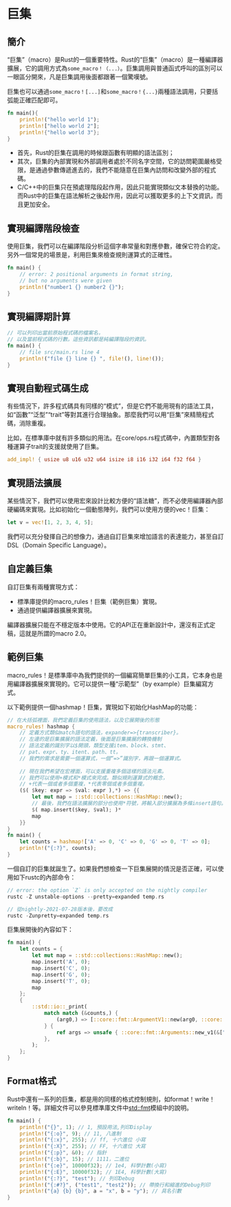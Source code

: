 # 巨集

## 簡介

“巨集”（macro）是Rust的一個重要特性。Rust的“巨集”（macro）是一種編譯器擴展，它的調用方式為`some_macro！（...）`。巨集調用與普通函式呼叫的區別可以一眼區分開來，凡是巨集調用後面都跟著一個驚嘆號。

巨集也可以通過`some_macro！[...]`和`some_macro！{...}`兩種語法調用，只要括弧能正確匹配即可。

```rust
fn main(){
    println!("hello world 1");
    println!["hello world 2"];
    println!{"hello world 3"};
}
```

* 首先，Rust的巨集在調用的時候跟函數有明顯的語法區別；
* 其次，巨集的內部實現和外部調用者處於不同名字空間，它的訪問範圍嚴格受限，是通過參數傳遞進去的，我們不能隨意在巨集內訪問和改變外部的程式碼。
* C/C++中的巨集只在預處理階段起作用，因此只能實現類似文本替換的功能。而Rust中的巨集在語法解析之後起作用，因此可以獲取更多的上下文資訊，而且更加安全。

## 實現編譯階段檢查

使用巨集，我們可以在編譯階段分析這個字串常量和對應參數，確保它符合約定。另外一個常見的場景是，利用巨集來檢查規則運算式的正確性。

```rust
fn main() {
    // error: 2 positional arguments in format string, 
    // but no arguments were given
    println!("number1 {} number2 {}");
}
```

## 實現編譯期計算

```rust
// 可以列印出當前原始程式碼的檔案名，
// 以及當前程式碼的行數。這些資訊都是純編譯階段的資訊。
fn main() {
    // file src/main.rs line 4 
    println!("file {} line {} ", file!(), line!());
}
```

## 實現自動程式碼生成

有些情況下，許多程式碼具有同樣的“模式”，但是它們不能用現有的語法工具，如“函數”“泛型”“trait”等對其進行合理抽象。那麼我們可以用“巨集”來精簡程式碼，消除重複。

比如，在標準庫中就有許多類似的用法。在core/ops.rs程式碼中，內置類型對各種運算子trait的支援就使用了巨集。

```rust
add_impl! { usize u8 u16 u32 u64 isize i8 i16 i32 i64 f32 f64 }
```

## 實現語法擴展

某些情況下，我們可以使用宏來設計比較方便的“語法糖”，而不必使用編譯器內部硬編碼來實現。比如初始化一個動態陣列，我們可以使用方便的vec！巨集：

```rust
let v = vec![1, 2, 3, 4, 5];
```

我們可以充分發揮自己的想像力，通過自訂巨集來增加語言的表達能力，甚至自訂DSL（Domain Specific Language）。

## 自定義巨集

自訂巨集有兩種實現方式：

* 標準庫提供的macro\_rules！巨集（範例巨集）實現。
*  通過提供編譯器擴展來實現。

編譯器擴展只能在不穩定版本中使用。它的API正在重新設計中，還沒有正式定稿，這就是所謂的macro 2.0。

## 範例巨集

macro\_rules！是標準庫中為我們提供的一個編寫簡單巨集的小工具，它本身也是用編譯器擴展來實現的。它可以提供一種“示範型”（by example）巨集編寫方式。

以下範例提供一個hashmap！巨集，實現如下初始化HashMap的功能：

```rust
// 在大括弧裡面，我們定義巨集的使用語法，以及它展開後的形態
macro_rules! hashmap {
    // 定義方式類似match語句的語法，expander=>{transcriber}。
    // 左邊的是巨集擴展的語法定義，後面是巨集擴展的轉換機制
    // 語法定義的識別字以$開頭，類型支援item、block、stmt、
    // pat、expr、ty、itent、path、tt。
    // 我們的需求是需要一個運算式，一個“=>”識別字，再跟一個運算式。
    
    // 現在我們希望在宏裡面，可以支援重複多個這樣的語法元素。
    // 我們可以使用+模式和*模式來完成。類似規則運算式的概念，
    // +代表一個或者多個重複，*代表零個或者多個重複。 
    ($( $key: expr => $val: expr ),*) => {{
        let mut map = ::std::collections::HashMap::new();
        // 最後，我們在語法擴展的部分也使用*符號，將輸入部分擴展為多條insert語句。
        $( map.insert($key, $val); )*
        map
    }}
}
fn main() {
    let counts = hashmap!['A' => 0, 'C' => 0, 'G' => 0, 'T' => 0];
    println!("{:?}", counts);
}
```

一個自訂的巨集就誕生了。如果我們想檢查一下巨集展開的情況是否正確，可以使用如下rustc的內部命令：

```rust
// error: the option `Z` is only accepted on the nightly compiler
rustc -Z unstable-options --pretty=expanded temp.rs

// 從nightly-2021-07-28版本後，要改成
rustc -Zunpretty=expanded temp.rs
```

巨集展開後的內容如下：

```rust
fn main() {
    let counts = {
        let mut map = ::std::collections::HashMap::new();
        map.insert('A', 0);
        map.insert('C', 0);
        map.insert('G', 0);
        map.insert('T', 0);
        map
    };
    {
        ::std::io::_print(
            match match (&counts,) {
                (arg0,) => [::core::fmt::ArgumentV1::new(arg0, ::core::fmt::Debug::fmt)],
            } {
                ref args => unsafe { ::core::fmt::Arguments::new_v1(&["", "\n"], args) },
            },
        );
    };
}
```







## Format格式

Rust中還有一系列的巨集，都是用的同樣的格式控制規則，如format！write！writeln！等。詳細文件可以參見標準庫文件中[std::fmt](https://doc.rust-lang.org/std/fmt/index.html)模組中的說明。

```rust
fn main() {
    println!("{}", 1); // 1, 預設用法,列印Display
    println!("{:o}", 9); // 11, 八進制
    println!("{:x}", 255); // ff, 十六進位 小寫
    println!("{:X}", 255); // FF, 十六進位 大寫
    println!("{:p}", &0); // 指針
    println!("{:b}", 15); // 1111，二進位
    println!("{:e}", 10000f32); // 1e4, 科學計數(小寫)
    println!("{:E}", 10000f32); // 1E4, 科學計數(大寫)
    println!("{:?}", "test"); // 列印Debug
    println!("{:#?}", ("test1", "test2")); // 帶換行和縮進的Debug列印
    println!("{a} {b} {b}", a = "x", b = "y"); // 具名引數
}
```

